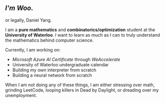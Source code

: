 ## *I'm Woo.*
or legally, Daniel Yang. 

I am a **pure mathematics** and **combinatorics/optimization** student at the **University of Waterloo**. I want to learn as much as I can to truly understand the mathematics behind computer science. 

Currently, I am working on:
- *Microsoft Azure AI Certificate* through *WeAccelerate*
- University of Waterloo undergraduate calendar
- Building my own interpreter from scratch
- Building a neural network from scratch

When I am not doing any of these things, I am either stressing over math, grinding LeetCode, looping killers in Dead by Daylight, or dreading over my unemployment. 